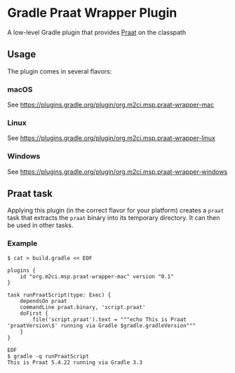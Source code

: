 Gradle Praat Wrapper Plugin
===========================

A low-level Gradle plugin that provides [Praat](http://praat.org/) on the classpath

Usage
-----

The plugin comes in several flavors:

### macOS

See https://plugins.gradle.org/plugin/org.m2ci.msp.praat-wrapper-mac

### Linux

See https://plugins.gradle.org/plugin/org.m2ci.msp.praat-wrapper-linux

### Windows

See https://plugins.gradle.org/plugin/org.m2ci.msp.praat-wrapper-windows

Praat task
----------

Applying this plugin (in the correct flavor for your platform) creates a `praat` task that extracts the `praat` binary into its temporary directory.
It can then be used in other tasks.

### Example

```
$ cat > build.gradle << EOF

plugins {
    id "org.m2ci.msp.praat-wrapper-mac" version "0.1"
}

task runPraatScript(type: Exec) {
    dependsOn praat
    commandLine praat.binary, 'script.praat'
    doFirst {
        file('script.praat').text = """echo This is Praat 'praatVersion\$' running via Gradle $gradle.gradleVersion"""
    }
}

EOF
$ gradle -q runPraatScript
This is Praat 5.4.22 running via Gradle 3.3
```
